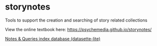 # storynotes
Tools to support the creation and searching of story related collections

View the online textbook here:  https://psychemedia.github.io/storynotes/


[Notes & Queries index database (datasette-lite)](https://lite.datasette.io/?url=https%3A%2F%2Fraw.githubusercontent.com%2Fpsychemedia%2Fstorynotes%2Fmain%2Fnq_demo.db%3Fraw%3Dtrue#/nq_demo/index_entries?_search=fairy+&_filter_column=&_filter_op=exact&_filter_value=&_sort=rowid)

